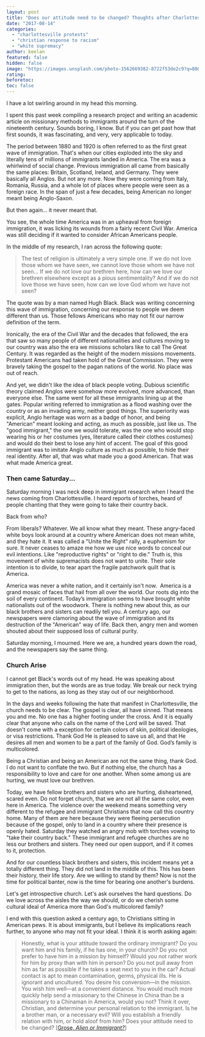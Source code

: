 ```yaml
---
layout: post
title: "Does our attitude need to be changed? Thoughts after Charlottesville."
date: "2017-08-14"
categories: 
  - "charlottesville protests"
  - "christian response to racism"
  - "white supremacy"
author: keelan
featured: false
hidden: false
image: "https://images.unsplash.com/photo-1562669382-8722f53de2c9?q=80&w=2010&auto=format&fit=crop&ixlib=rb-4.0.3&ixid=M3wxMjA3fDB8MHxwaG90by1wYWdlfHx8fGVufDB8fHx8fA%3D%3D"
rating:
beforetoc:
toc: false
---
```


I have a lot swirling around in my head this morning.

I spent this past week compiling a research project and writing an academic article on missionary methods to immigrants around the turn of the nineteenth century. Sounds boring, I know. But if you can get past how that first sounds, it was fascinating, and very, very applicable to today.

The period between 1880 and 1920 is often referred to as the first great wave of immigration. That's when our cities exploded into the sky and literally tens of millions of immigrants landed in America. The era was a whirlwind of social change. Previous immigration all came from basically the same places: Britain, Scotland, Ireland, and Germany. They were basically all Anglos. But not any more. Now they were coming from Italy, Romania, Russia, and a whole lot of places where people were seen as a foreign race. In the span of just a few decades, being American no longer meant being Anglo-Saxon.

But then again... it never meant that.

You see, the whole time America was in an upheaval from foreign immigration, it was licking its wounds from a fairly recent Civil War. America was still deciding if it wanted to consider African Americans people.

In the middle of my research, I ran across the following quote:

> The test of religion is ultimately a very simple one. If we do not love those whom we have seen, we cannot love those whom we have not seen... If we do not love our brethren here, how can we love our brethren elsewhere except as a pious sentimentality? And if we do not love those we have seen, how can we love God whom we have not seen?

The quote was by a man named Hugh Black. Black was writing concerning this wave of immigration, concerning our response to people we deem different than us. Those fellows Americans who may not fit our narrow definition of the term.

Ironically, the era of the Civil War and the decades that followed, the era that saw so many people of different nationalities and cultures moving to our country was also the era we missions scholars like to call The Great Century. It was regarded as the height of the modern missions movements. Protestant Americans had taken hold of the Great Commission. They were bravely taking the gospel to the pagan nations of the world. No place was out of reach.

And yet, we didn't like the idea of black people voting. Dubious scientific theory claimed Anglos were somehow more evolved, more advanced, than everyone else. The same went for all these immigrants lining up at the gates. Popular writing referred to immigration as a flood washing over the country or as an invading army, neither good things. The superiority was explicit, Anglo heritage was worn as a badge of honor, and being "American" meant looking and acting, as much as possible, just like us. The "good immigrant," the one we would tolerate, was the one who would stop wearing his or her costumes (yes, literature called their clothes costumes) and would do their best to lose any hint of accent. The goal of this good immigrant was to imitate Anglo culture as much as possible, to hide their real identity. After all, that was what made you a good American. That was what made America great.

### Then came Saturday...

Saturday morning I was neck deep in immigrant research when I heard the news coming from Charlottesville. I heard reports of torches, heard of people chanting that they were going to take their country back.

Back from who?

From liberals? Whatever. We all know what they meant. These angry-faced white boys look around at a country where American does not mean white, and they hate it. It was called a "Unite the Right" rally, a euphemism for sure. It never ceases to amaze me how we use nice words to conceal our evil intentions. Like "reproductive rights" or "right to die." Truth is, this movement of white supremacists does not want to unite. Their sole intention is to divide, to tear apart the fragile patchwork quilt that is America.

America was never a white nation, and it certainly isn't now.  America is a grand mosaic of faces that hail from all over the world. Our roots dig into the soil of every continent. Today’s immigration seems to have brought white nationalists out of the woodwork. There is nothing new about this, as our black brothers and sisters can readily tell you. A century ago, our newspapers were clamoring about the wave of immigration and its destruction of the "American" way of life. Back then, angry men and women shouted about their supposed loss of cultural purity.

Saturday morning, I mourned. Here we are, a hundred years down the road, and the newspapers say the same thing.

### Church Arise

I cannot get Black's words out of my head. He was speaking about immigration then, but the words are as true today. We break our neck trying to get to the nations, as long as they stay out of our neighborhood.

In the days and weeks following the hate that manifest in Charlottesville, the church needs to be clear. The gospel is clear, all have sinned. That means you and me. No one has a higher footing under the cross. And it is equally clear that anyone who calls on the name of the Lord will be saved. That doesn't come with a exception for certain colors of skin, political ideologies, or visa restrictions. Thank God He is pleased to save us all, and that He desires all men and women to be a part of the family of God. God’s family is multicolored.

Being a Christian and being an American are not the same thing, thank God. I do not want to conflate the two. But if nothing else, the church has a responsibility to love and care for one another. When some among us are hurting, we must love our brethren.

Today, we have fellow brothers and sisters who are hurting, disheartened, scared even. Do not forget church, that we are not all the same color, even here in America. The violence over the weekend means something very different to the refugee and immigrant Christians that now call this country home. Many of them are here because they were fleeing persecution because of the gospel, only to land in a country where their presence is openly hated. Saturday they watched an angry mob with torches vowing to "take their country back." These immigrant and refugee churches are no less our brothers and sisters. They need our open support, and if it comes to it, protection.

And for our countless black brothers and sisters, this incident means yet a totally different thing. They did not land in the middle of this. This has been their history, their life story. Are we willing to stand by them? Now is not the time for political banter, now is the time for bearing one another's burdens.

Let's get introspective church. Let's ask ourselves the hard questions. Do we love across the aisles the way we should, or do we cherish some cultural ideal of America more than God's multicolored family?

I end with this question asked a century ago, to Christians sitting in American pews. It is about immigrants, but I believe its implications reach further, to anyone who may not fit your ideal. I think it is worth asking again:

> Honestly, what is your attitude toward the ordinary immigrant? Do you want him and his family, if he has one, in your church? Do you not prefer to have him in a mission by himself? Would you not rather work for him by proxy than with him in person? Do you not pull away from him as far as possible if he takes a seat next to you in the car? Actual contact is apt to mean contamination, germs, physical ills. He is ignorant and uncultured. You desire his conversion—in the mission. You wish him well—at a convenient distance. You would much more quickly help send a missionary to the Chinese in China than be a missionary to a Chinaman in America, would you not? Think it over, Christian, and determine your personal relation to the immigrant. Is he a brother man, or a necessary evil? Will you establish a friendly relation with him, or hold aloof from him? Does your attitude need to be changed? \[[Grose, _Alien or Immigrant?_](https://archive.org/details/aliensoramerican00grosrich)\]
